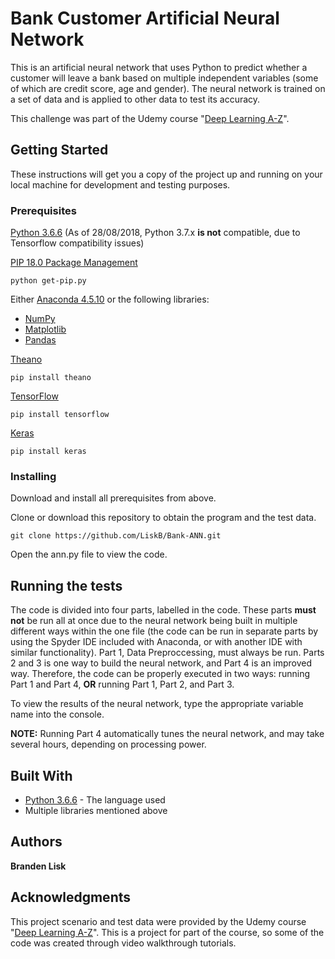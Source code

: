 # Bank Customer Artificial Neural Network

This is an artificial neural network that uses Python to predict whether a customer will leave a bank based on multiple independent variables (some of which are credit score, age and gender). The neural network is trained on a set of data and is applied to other data to test its accuracy.

This challenge was part of the Udemy course "[Deep Learning A-Z](https://www.udemy.com/deeplearning/)".

## Getting Started

These instructions will get you a copy of the project up and running on your local machine for development and testing purposes.

### Prerequisites

[Python 3.6.6](https://www.python.org/downloads/) (As of 28/08/2018, Python 3.7.x **is not** compatible, due to Tensorflow compatibility issues)

[PIP 18.0 Package Management](https://pypi.org/project/pip/)

```
python get-pip.py
```

Either [Anaconda 4.5.10](https://conda.io/docs/user-guide/install/index.html) or the following libraries:
* [NumPy](http://www.numpy.org/)
* [Matplotlib](https://matplotlib.org/)
* [Pandas](https://pandas.pydata.org/)

[Theano](https://github.com/Theano/Theano)

```
pip install theano
```

[TensorFlow](https://www.tensorflow.org/)

```
pip install tensorflow
```

[Keras](https://keras.io/)

```
pip install keras
```

### Installing

Download and install all prerequisites from above.

Clone or download this repository to obtain the program and the test data.

```
git clone https://github.com/LiskB/Bank-ANN.git
```

Open the ann.py file to view the code.

## Running the tests

The code is divided into four parts, labelled in the code. These parts **must not** be run all at once due to the neural network being built in multiple different ways within the one file (the code can be run in separate parts by using the Spyder IDE included with Anaconda, or with another IDE with similar functionality). Part 1, Data Preproccessing, must always be run. Parts 2 and 3 is one way to build the neural network, and Part 4 is an improved way. Therefore, the code can be properly executed in two ways: running Part 1 and Part 4, **OR**  running Part 1, Part 2, and Part 3.

To view the results of the neural network, type the appropriate variable name into the console.

**NOTE:** Running Part 4 automatically tunes the neural network, and may take several hours, depending on processing power.

## Built With

* [Python 3.6.6](https://www.python.org/) - The language used
* Multiple libraries mentioned above

## Authors

**Branden Lisk**

## Acknowledgments

This project scenario and test data were provided by the Udemy course "[Deep Learning A-Z](https://www.udemy.com/deeplearning/)". This is a project for part of the course, so some of the code was created through video walkthrough tutorials.

